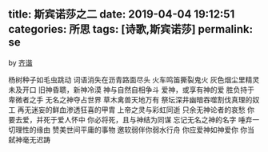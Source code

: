title: 斯宾诺莎之二
date: 2019-04-04 19:12:51
categories: 所思
tags: [诗歌,斯宾诺莎]
permalink: se
---
by [齐谐](http://caute.net/about/)

杨树种子如毛虫跳动
词语消失在沥青路面尽头
火车鸣笛撕裂鬼火
灰色烟尘里精灵未及开口
旧神昏聩，新神冷漠
神与自然自相争斗
爱神，或享有神的爱
胜负持于卑微者之手
无名之神夺占世界
草木禽兽天地万有
祭坛深井幽暗吞噬割伐真理的奴工
再无迷妄的鲜血渗透狂喜的甲胄
上帝之灵与彩虹同逝
只余无神论者的哀愁
你要去爱，并死于爱人怀中
你必将死，且与神结为同谋
忘记无名之神的名字
唾弃一切理性的缘由
赞美世间平庸的事物
邀软弱伴你弱水行舟
你应爱神如神爱你
你当弑神毫无迟踌